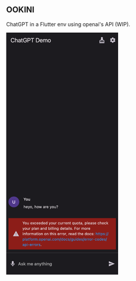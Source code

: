## OOKINI

ChatGPT in a Flutter env using openai's API (WIP).

<img align="center" src="./cha.png" width="300px" />
